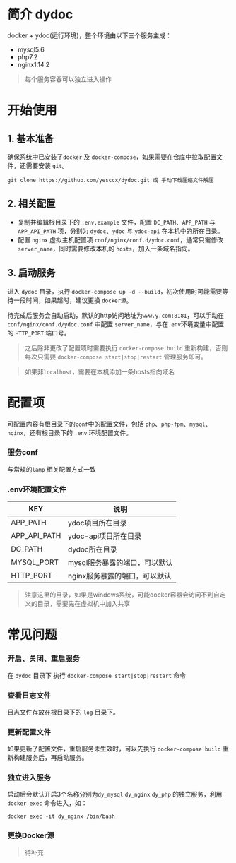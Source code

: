 # 简介 dydoc

docker + ydoc(运行环境)，整个环境由以下三个服务主成：
- mysql5.6
- php7.2
- nginx1.14.2

> 每个服务容器可以独立进入操作


# 开始使用

## 1. 基本准备

确保系统中已安装了`docker` 及 `docker-compose`，如果需要在仓库中拉取配置文件，还需要安装 `git`。

```
git clone https://github.com/yesccx/dydoc.git 或 手动下载压缩文件解压
```

## 2. 相关配置

- 复制并编辑根目录下的 `.env.example` 文件，配置 `DC_PATH`、`APP_PATH` 与 `APP_API_PATH` 项，分别为 `dydoc`、`ydoc` 与 `ydoc-api` 在本机中的所在目录。
- 配置 `nginx` 虚拟主机配置项 `conf/nginx/conf.d/ydoc.conf`，通常只需修改 `server_name`，同时需要修改本机的 `hosts`，加入一条域名指向。


## 3. 启动服务

进入 `dydoc` 目录，执行 `docker-compose up -d --build`，初次使用时可能需要等待一段时间，如果超时，建议更换 `docker源`。

待完成后服务会自动启动，默认的http访问地址为`www.y.com:8181`，可以手动在`conf/nginx/conf.d/ydoc.conf` 中配置 `server_name`，与在`.env`环境变量中配置的 `HTTP_PORT` 端口号。

> 之后除非更改了配置项时需要执行 `docker-compose build` 重新构建，否则每次只需要 `docker-compose start|stop|restart` 管理服务即可。

> 如果非`localhost`，需要在本机添加一条hosts指向域名


# 配置项

可配置内容有根目录下的`conf`中的配置文件，包括 `php`、`php-fpm`、`mysql`、`nginx`，还有根目录下的 `.env` 环境配置文件。

### 服务conf

与常规的`lamp` 相关配置方式一致


### .env环境配置文件

|  KEY | 说明  |
| ------------ | ------------ |
| APP_PATH |  ydoc项目所在目录 |
| APP_API_PATH |  ydoc-api项目所在目录 |
| DC_PATH  |  dydoc所在目录 |
| MYSQL_PORT  |  mysql服务暴露的端口，可以默认 |
| HTTP_PORT  |  nginx服务暴露的端口，可以默认 |

> 注意这里的目录，如果是windows系统，可能docker容器会访问不到自定义的目录，需要先在虚拟机中加入共享



# 常见问题

### 开启、关闭、重启服务

在 `dydoc` 目录下 执行 `docker-compose start|stop|restart` 命令

### 查看日志文件

日志文件存放在根目录下的 `log` 目录下。

### 更新配置文件

如果更新了配置文件，重启服务未生效时，可以先执行 `docker-compose build` 重新构建服务后，再启动服务。

### 独立进入服务

启动后会默认开启3个名称分别为`dy_mysql` `dy_nginx` `dy_php` 的独立服务，利用`docker exec` 命令进入，如：

```
docker exec -it dy_nginx /bin/bash
```

### 更换Docker源

> 待补充